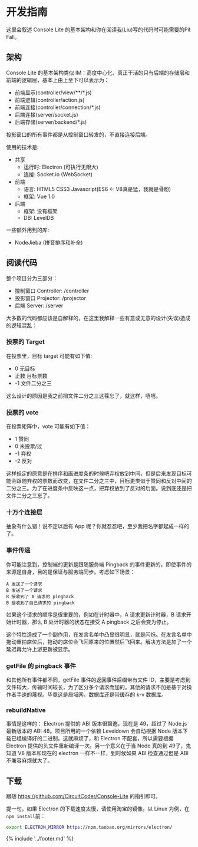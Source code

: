 # 开发指南

这里会叙述 Console Lite 的基本架构和你在阅读我(Liu)写的代码时可能需要的Pit Fall。

## 架构

Console Lite 的基本架构类似 IM：高度中心化，真正干活的只有后端的存储层和前端的逻辑层，基本上由上至下可以表示为：

- 前端显示(controller/view/**/*.js)
- 前端逻辑(controller/action.js)
- 前端连接(controller/connection/*.js)
- 后端连接(server/socket.js)
- 后端存储(server/backend/*.js)

投影窗口的所有事件都是从控制窗口转发的，不直接连接后端。

使用的技术是:
- 共享
  - 运行时: Electron (可执行无限大)
  - 连接: Socket.io (WebSocket)
- 前端
  - 语言: HTML5 CSS3 Javascript(ES6 <- V8真是猛，我就是骨粉)
  - 框架: Vue 1.0
- 后端
  - 框架: 没有框架
  - DB: LevelDB

一些额外用到的库:
- NodeJieba (拼音排序和补全)

## 阅读代码

整个项目分为三部分：
- 控制窗口 Controller: /controller
- 投影窗口 Projector: /projector
- 后端 Server: /server

大多数的代码都应该是自解释的，在这里我解释一些有意或无意的设计(失误)造成的逻辑混乱：

### 投票的 Target

在投票里，目标 target 可能有如下值:
- 0 无目标
- 正数 目标票数
- -1 文件二分之三

这么设计的原因是我之前把文件二分之三这茬忘了，就这样，嘻嘻。

### 投票的 vote

在投票矩阵中，vote 可能有如下值：
- 1 赞同
- 0 未投票/过
- -1 弃权
- -2 反对

这样规定的原意是在排序和画进度条的时候吧弃权放到中间，但是后来发现目标可能会跟随弃权的票数而改变，在文件二分之三中，目标更类似于赞同和反对中间的二分之三。为了在进度条中反映这一点，把弃权放到了反对的后面。说到底还是把文件二分之三忘了。

### 十万个连接层

抽象有什么错！说不定以后有 App 呢？你就忍忍吧，至少我把名字都起成一样的了。

### 事件传递

你可能注意到，控制端的更新是跟随服务端 Pingback 的事件更新的，即使事件的来源是自身，目的是保证与服务端同步。考虑如下场景：

```
A 发送了一个请求
B 发送了一个请求
B 接收到了 A 请求的 pingback
B 接收到了自己请求的 pingback
```

如果这个请求的顺序是很重要的，例如在计时器中，A 请求更新计时器，B 请求开始计时器，那么 B 处计时器的状态在接受 A pingback 之后会变为停止。

这个特性造成了一个副作用，在发言名单中凸显很明显，就是闪烁。在发言名单中拖动重拍席位后，拖动的席位会飞回原来的位置然后飞回来。解决方法是加了一个延迟再允许上游更新被显示。

### getFile 的 pingback 事件

和其他所有事件都不同，getFile 事件的返回事件后缀带有文件 ID，主要是考虑到文件较大，传输时间较长，为了区分多个请求而加的。其他的请求不加是基于对操作者手速的蔑视。毕竟这是局域网，数据库还是带缓存的 k-v 数据库。

### rebuildNative

事情是这样的： Electron 提供的 ABI 版本很飘逸，现在是 49，超过了 Node.js 最新版本的 ABI 48。项目所用的一个依赖 Leveldown 会自动根据 Node 版本下载已经编译好的二进制。这就麻烦了，和 Electron 不配套，所以需要根据 Electron 提供的头文件重新编译一次。另一个意义在于当 Node 真的到 49了，鬼知道 V8 版本和现在的 electron 一样不一样，到时候如果 ABI 检查通过但是 ABI 不兼容麻烦就大了。

## 下载

跟随 https://github.com/CircuitCoder/Console-Lite 的指引即可。

提一句，如果 Electron 的下载速度太慢，请使用淘宝的镜像。以 Linux 为例，在`npm install`前：

```bash
export ELECTRON_MIRROR https://npm.taobao.org/mirrors/electron/
```

{% include '../footer.md' %}
